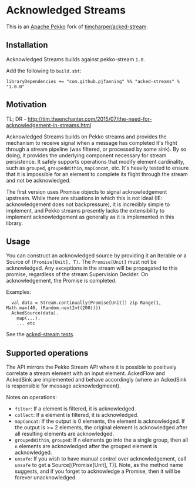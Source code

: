 # Acknowledged Streams

This is an [Apache Pekko](https://pekko.apache.org) fork of [timcharper/acked-stream](https://github.com/timcharper/acked-stream).

## Installation

Acknowledged Streams builds against pekko-stream `1.0`.

Add the following to `build.sbt`:

    libraryDependencies += "com.github.pjfanning" %% "acked-streams" % "1.0.0"

## Motivation

TL; DR - http://tim.theenchanter.com/2015/07/the-need-for-acknowledgement-in-streams.html

Acknowledged Streams builds on Pekko streams and provides the mechanism to receive signal when a message has completed it's flight through a stream pipeline (was filtered, or processed by some sink). By so doing, it provides the underlying component necessary for stream persistence. It safely supports operations that modify element cardinality, such as `grouped`, `groupedWithin`, `mapConcat`, etc. It's heavily tested to ensure that it is impossible for an element to complete its flight through the stream and not be acknowledged.

The first version uses Promise objects to signal acknowledgement upstream. While there are situations in which this is not ideal (IE: acknowledgement does not backpressure), it is incredibly simple to implement, and Pekko streams presently lacks the extensibility to implement acknowledgement as generally as it is implemented in this library.

## Usage

You can construct an acknowledged source by providing it an Iterable or a Source of `(Promise[Unit], T)`. The `Promise[Unit]` must not be acknowledged. Any exceptions in the stream will be propagated to this promise, regardless of the stream Supervision Decider. On acknowledgement, the Promise is completed.

Examples:

      val data = Stream.continually(Promise[Unit]) zip Range(1, Math.max(40, (Random.nextInt(200))))
      AckedSource(data).
        map(...).
        ... etc

See the [acked-stream tests](https://github.com/pjfanning/acked-stream/tree/main/src/test/scala/com/github/pjfanning/acked).

## Supported operations

The API mirrors the Pekko Stream API where it is possible to positively correlate a stream element with an input element. AckedFlow and AckedSink are implemented and behave accordingly (where an AckedSink is responsible for message acknowledgmeent).

Notes on operations:

- `filter`: If a element is filtered, it is acknowledged.
- `collect`: If a element is filtered, it is acknowledged.
- `mapConcat`: If the output is 0 elements, the element is acknowledged. If the output is >= 2 elements, the original element is acknowledged after all resulting elements are acknowledged.
- `groupedWithin`, `grouped`: If `n` elements go into the a single group, then all `n` elements are acknowledged after the grouped element is acknowledged.
- `unsafe`: If you wish to have manual control over acknowledgement, call `unsafe` to get a Source[(Promise[Unit], T)]. Note, as the method name suggests, and if you forget to acknowledge a Promise, then it will be forever unacknowledged.

